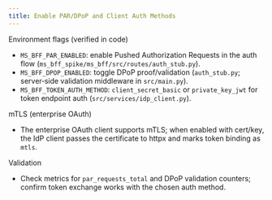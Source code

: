 ```yaml
---
title: Enable PAR/DPoP and Client Auth Methods
---
```


Environment flags (verified in code)

- `MS_BFF_PAR_ENABLED`: enable Pushed Authorization Requests in the auth flow (`ms_bff_spike/ms_bff/src/routes/auth_stub.py`).
- `MS_BFF_DPOP_ENABLED`: toggle DPoP proof/validation (`auth_stub.py`; server‑side validation middleware in `src/main.py`).
- `MS_BFF_TOKEN_AUTH_METHOD`: `client_secret_basic` or `private_key_jwt` for token endpoint auth (`src/services/idp_client.py`).

mTLS (enterprise OAuth)

- The enterprise OAuth client supports mTLS; when enabled with cert/key, the IdP client passes the certificate to httpx and marks token binding as `mtls`.

Validation

- Check metrics for `par_requests_total` and DPoP validation counters; confirm token exchange works with the chosen auth method.


